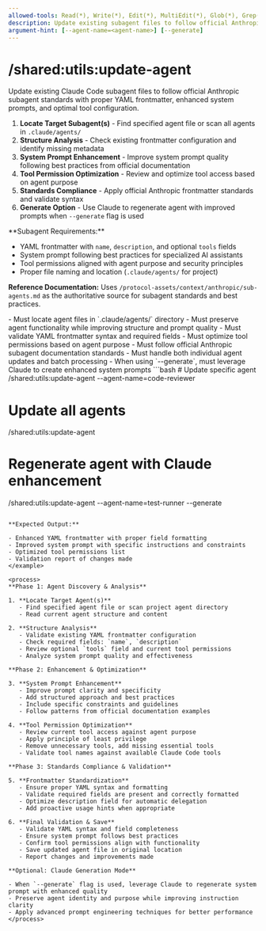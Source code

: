 ```yaml
---
allowed-tools: Read(*), Write(*), Edit(*), MultiEdit(*), Glob(*), Grep(*), LS(*), Task(*)
description: Update existing subagent files to follow official Anthropic standards
argument-hint: [--agent-name=<agent-name>] [--generate]
---
```


# /shared:utils:update-agent

<instructions>
Update existing Claude Code subagent files to follow official Anthropic subagent standards with proper YAML frontmatter, enhanced system prompts, and optimal tool configuration.

1. **Locate Target Subagent(s)** - Find specified agent file or scan all agents in `.claude/agents/`
2. **Structure Analysis** - Check existing frontmatter configuration and identify missing metadata
3. **System Prompt Enhancement** - Improve system prompt quality following best practices from official documentation
4. **Tool Permission Optimization** - Review and optimize tool access based on agent purpose
5. **Standards Compliance** - Apply official Anthropic frontmatter standards and validate syntax
6. **Generate Option** - Use Claude to regenerate agent with improved prompts when `--generate` flag is used
   </instructions>

<context>
**Subagent Requirements:**

- YAML frontmatter with `name`, `description`, and optional `tools` fields
- System prompt following best practices for specialized AI assistants
- Tool permissions aligned with agent purpose and security principles
- Proper file naming and location (`.claude/agents/` for project)

**Reference Documentation:**
Uses `/protocol-assets/context/anthropic/sub-agents.md` as the authoritative source for subagent standards and best practices.
</context>

<requirements>
- Must locate agent files in `.claude/agents/` directory
- Must preserve agent functionality while improving structure and prompt quality
- Must validate YAML frontmatter syntax and required fields
- Must optimize tool permissions based on agent purpose
- Must follow official Anthropic subagent documentation standards
- Must handle both individual agent updates and batch processing
- When using `--generate`, must leverage Claude to create enhanced system prompts
</requirements>

<example>
```bash
# Update specific agent
/shared:utils:update-agent --agent-name=code-reviewer

# Update all agents

/shared:utils:update-agent

# Regenerate agent with Claude enhancement

/shared:utils:update-agent --agent-name=test-runner --generate

```

**Expected Output:**

- Enhanced YAML frontmatter with proper field formatting
- Improved system prompt with specific instructions and constraints
- Optimized tool permissions list
- Validation report of changes made
</example>

<process>
**Phase 1: Agent Discovery & Analysis**

1. **Locate Target Agent(s)**
   - Find specified agent file or scan project agent directory
   - Read current agent structure and content

2. **Structure Analysis**
   - Validate existing YAML frontmatter configuration
   - Check required fields: `name`, `description`
   - Review optional `tools` field and current tool permissions
   - Analyze system prompt quality and effectiveness

**Phase 2: Enhancement & Optimization**

3. **System Prompt Enhancement**
   - Improve prompt clarity and specificity
   - Add structured approach and best practices
   - Include specific constraints and guidelines
   - Follow patterns from official documentation examples

4. **Tool Permission Optimization**
   - Review current tool access against agent purpose
   - Apply principle of least privilege
   - Remove unnecessary tools, add missing essential tools
   - Validate tool names against available Claude Code tools

**Phase 3: Standards Compliance & Validation**

5. **Frontmatter Standardization**
   - Ensure proper YAML syntax and formatting
   - Validate required fields are present and correctly formatted
   - Optimize description field for automatic delegation
   - Add proactive usage hints when appropriate

6. **Final Validation & Save**
   - Validate YAML syntax and field completeness
   - Ensure system prompt follows best practices
   - Confirm tool permissions align with functionality
   - Save updated agent file in original location
   - Report changes and improvements made

**Optional: Claude Generation Mode**

- When `--generate` flag is used, leverage Claude to regenerate system prompt with enhanced quality
- Preserve agent identity and purpose while improving instruction clarity
- Apply advanced prompt engineering techniques for better performance
</process>
```
